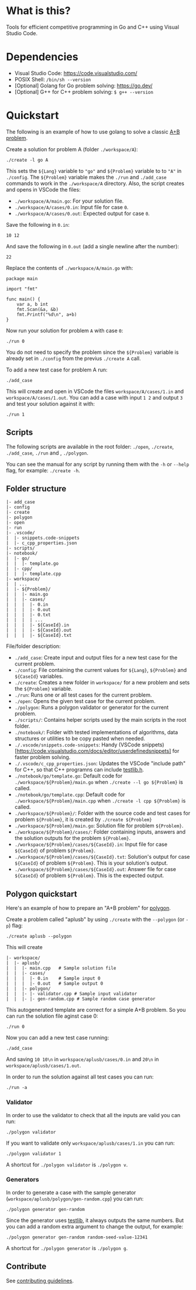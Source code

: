 # What is this?

Tools for efficient competitive programming in Go and C++ using Visual Studio Code.

# Dependencies

- Visual Studio Code: https://code.visualstudio.com/
- POSIX Shell: `/bin/sh --version`
- [Optional] Golang for Go problem solving: https://go.dev/
- [Optional] G++ for C++ problem solving: `$ g++ --version`

# Quickstart

The following is an example of how to use golang to solve a classic [A+B problem](http://poj.org/problem?id=1000).

Create a solution for problem A (folder `./workspace/A`):
```
./create -l go A
```

This sets the `${Lang}` variable to `"go"` and `${Problem}` variable to to `"A"` in `./config`. The `${Problem}` variable makes the `./run` and `./add_case` commands to work in the `./workspace/A` directory. Also, the script creates and opens in VSCode the files:
- `./workspace/A/main.go`: For your solution file.
- `./workspace/A/cases/0.in`: Input file for case `0`.
- `./workspace/A/cases/0.out`: Expected output for case `0`.

Save the following in `0.in`:
```
10 12
```

And save the following in `0.out` (add a single newline after the number):
```
22
```

Replace the contents of `./workspace/A/main.go` with:
```
package main

import "fmt"

func main() {
	var a, b int
	fmt.Scan(&a, &b)
	fmt.Printf("%d\n", a+b)
}
```

Now run your solution for problem `A` with case `0`:
```
./run 0
```

You do not need to specify the problem since the `${Problem}` variable is already set in `./config` from the previus `./create A` call.

To add a new test case for problem A run:
```
./add_case
```

This will create and open in VSCode the files `workspace/A/cases/1.in` and `workspace/A/cases/1.out`. You can add a case with input `1 2` and output `3` and test your solution against it with:
```
./run 1
```

## Scripts

The following scripts are available in the root folder: `./open`, `./create`, `./add_case`, `./run` and , `./polygon`.

You can see the manual for any script by running them with the `-h` or `--help` flag, for example: `./create -h`.

## Folder structure

```
|- add_case
|- config
|- create
|- polygon
|- open
|- run
|- .vscode/
|  |- snippets.code-snippets
|  |- c_cpp_properties.json
|- scripts/
|- notebook/
|  |- go/
|  |  |- template.go
|  |- cpp/
|  |  |- template.cpp
|- workspace/
|  | ...
|  |- ${Problem}/
|  |  |- main.go
|  |  |- cases/
|  |  |  |- 0.in
|  |  |  |- 0.out
|  |  |  |- 0.txt
|  |  |  | ...
|  |  |  |- ${CaseId}.in
|  |  |  |- ${CaseId}.out
|  |  |  |- ${CaseId}.txt
```

File/folder description:
- `./add_case`: Create input and output files for a new test case for the current problem.
- `./config`: File containing the current values for `${Lang}`, `${Problem}` and `${CaseId}` variables.
- `./create`: Creates a new folder in `workspace/` for a new problem and sets the `${Problem}` variable.
- `./run`: Runs one or all test cases for the current problem.
- `./open`: Opens the given test case for the current problem.
- `./polygon`: Runs a polygon validator or generator for the current problem.
- `./scripts/`: Contains helper scripts used by the main scripts in the root folder.
- `./notebook/`: Folder with tested implementations of algorithms, data structures or utilities to be copy pasted when needed.
- `./.vscode/snippets.code-snippets`: Handy (VSCode snippets)[https://code.visualstudio.com/docs/editor/userdefinedsnippets] for faster problem solving.
- `./.vscode/c_cpp_properties.json`: Updates the VSCode "include path" for C++, so that C++ programns can include [testlib.h](scripts/cpp/polygon/cpp-include-path).
- `./notebook/go/template.go`: Default code for `./workspace/${Problem}/main.go` when `./create --l go ${Problem}` is called.
- `./notebook/go/template.cpp`: Default code for `./workspace/${Problem}/main.cpp` when `./create -l cpp ${Problem}` is called.
- `./workspace/${Problem}/`: Folder with the source code and test cases for problem `${Problem}`, it is created by `./create ${Problem}`
- `./workspace/${Problem}/main.go`: Solution file for problem `${Problem}`.
- `./workspace/${Problem}/cases/`: Folder containing inputs, answers and the solution outputs for the problem `${Problem}`.
- `./workspace/${Problem}/cases/${CaseId}.in`: Input file for case `${CaseId}` of problem `${Problem}`.
- `./workspace/${Problem}/cases/${CaseId}.txt`: Solution's output for case `${CaseId}` of problem `${Problem}`. This is your solution's output.
- `./workspace/${Problem}/cases/${CaseId}.out`: Answer file for case `${CaseId}` of problem `${Problem}`. This is the expected output.

## Polygon quickstart

Here's an example of how to prepare an "A+B problem" for [polygon](https://polygon.codeforces.com/).

Create a problem called "aplusb" by using `./create` with the `--polygon` (or `-p`) flag: 

```
./create aplusb --polygon
```

This will create
```
|- workspace/
|  |- aplusb/
|  |  |- main.cpp   # Sample solution file
|  |  |- cases/
|  |  |  |- 0.in    # Sample input 0
|  |  |  |- 0.out   # Sample output 0
|  |  |- polygon/
|  |  |- |- validator.cpp # Sample input validator
|  |  |- |- gen-random.cpp # Sample random case generator
```

This autogenerated template are correct for a simple A+B problem. So you can run the solution file aginst case 0:

```
./run 0
```

Now you can add a new test case running:

```
./add_case
```

And saving `10 10\n` in `workspace/aplusb/cases/0.in` and `20\n` in `workspace/aplusb/cases/1.out`.

In order to run the solution against all test cases you can run:
```
./run -a
```

### Validator

In order to use the validator to check that all the inputs are valid you can run:
```
./polygon validator
```

If you want to validate only `workspace/aplusb/cases/1.in` you can run:
```
./polygon validator 1
```

A shortcut for `./polygon validator` is `./polygon v`.

### Generators

In order to generate a case with the sample generator (`workspace/aplusb/polygon/gen-random.cpp`) you can run:
```
./polygon generator gen-random
```

Since the generator uses [testlib](https://github.com/MikeMirzayanov/testlib), it always outputs the same numbers. But you can add a random extra argument to change the output, for example:

```
./polygon generator gen-random random-seed-value-12341
```

A shortcut for `./polygon generator` is `./polygon g`.

## Contribute

See [contributing guidelines](CONTRIBUTING.md).
